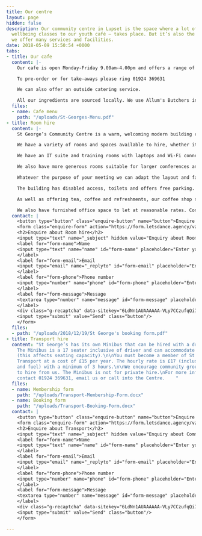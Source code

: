 ```yaml
---
title: Our centre
layout: page
hidden: false
description: Our community centre in Lupset is the space where a lot of our work – from
  wellbeing classes to our youth café – takes place. But it’s also the base from which
  we offer many services and facilities.
date: 2018-05-09 15:50:54 +0000
tabs:
- title: Our cafe
  content: |-
    Our cafe is open Monday-Friday 9.00am-4.00pm and offers a range of wholesome, nutritious home-cooked hot and cold meals, drinks and snacks. We have daily specials available as well as lovely homemade cakes to tempt you!

    To pre-order or for take-aways please ring 01924 369631

    We can also offer an outside catering service.

    All our ingredients are sourced locally. We use Allum's Butchers in Wakefield, Hoffman's in Wakefield and RK Harris in Leeds.
  files:
  - name: Cafe menu
    path: "/uploads/St-Georges-Menu.pdf"
- title: Room hire
  content: |-
    St George’s Community Centre is a warm, welcoming modern building close to Wakefield City Centre with good motorway links.

    We have a variety of rooms and spaces available to hire, whether it’s for a group activity, training session, seminar, interviewing, on a one-off or regular basis.

    We have an IT suite and training rooms with laptops and Wi-Fi connection, OHP’s, flip charts, multimedia projector, TV, video/DVD, and whiteboards.

    We also have more generous rooms suitable for larger conferences and seminars.

    Whatever the purpose of your meeting we can adapt the layout and facilities of the room to suit your individual needs.

    The building has disabled access, toilets and offers free parking.

    As well as offering tea, coffee and refreshments, our coffee shop staff can provide catering services. Please ask for details when booking.

    We also have furnished office space to let at reasonable rates. Contact us for prices.
  contact: |
    <button type="button" class="enquire-button" name="button">Enquire about room hire</button>
    <form class="enquire-form" action="https://form.letsdance.agency/vzMz7DYk" method="POST">
    <h2>Enquire about Room hire</h2>
    <input type="text" name="_subject" hidden value="Enquiry about Room Hire from St George’s website"/>
    <label for="form-name">Name
    <input type="text" name="name" id="form-name" placeholder="Enter your name" required/>
    </label>
    <label for="form-email">Email
    <input type="email" name="_replyto" id="form-email" placeholder="Enter your email address" required/>
    </label>
    <label for="form-phone">Phone number
    <input type="number" name="phone" id="form-phone" placeholder="Enter your phone number (optional)"/>
    </label>
    <label for="form-message">Message
    <textarea type="number" name="message" id="form-message" placeholder="Enter your message"></textarea>
    </label>
    <div class="g-recaptcha" data-sitekey="6LdNn1AUAAAAAA-VLy7CCzufqQi7EhPyoWQwcHIM"></div>
    <input type="submit" value="Send" class="button"/>
    </form>
  files:
  - path: "/uploads/2018/12/19/St George's booking form.pdf"
- title: Transport hire
  content: "St George’s has its own Minibus that can be hired with a driver included.
    The Minibus is a 17 seater inclusive of driver and can accommodate up to 2 wheelchairs
    (this affects seating capacity).\n\nYou must become a member of St George’s Community
    Transport at a cost of £15 per year. The hourly rate is £17 (inclusive of driver
    and fuel) with a minimum of 3 hours.\n\nWe encourage community groups and organisations
    to hire from us. The Minibus is not for private hire.\nFor more information please
    contact 01924 369631, email us or call into the Centre.    "
  files:
  - name: Membership form
    path: "/uploads/Transport-Membership-Form.docx"
  - name: Booking form
    path: "/uploads/Transport-Booking-Form.docx"
  contact: |
    <button type="button" class="enquire-button" name="button">Enquire about transport</button>
    <form class="enquire-form" action="https://form.letsdance.agency/vzMz7DYk" method="POST">
    <h2>Enquire about Transport</h2>
    <input type="text" name="_subject" hidden value="Enquiry about Community Transport from St George’s website"/>
    <label for="form-name">Name
    <input type="text" name="name" id="form-name" placeholder="Enter your name" required/>
    </label>
    <label for="form-email">Email
    <input type="email" name="_replyto" id="form-email" placeholder="Enter your email address" required/>
    </label>
    <label for="form-phone">Phone number
    <input type="number" name="phone" id="form-phone" placeholder="Enter your phone number (optional)"/>
    </label>
    <label for="form-message">Message
    <textarea type="number" name="message" id="form-message" placeholder="Enter your message"></textarea>
    </label>
    <div class="g-recaptcha" data-sitekey="6LdNn1AUAAAAAA-VLy7CCzufqQi7EhPyoWQwcHIM"></div>
    <input type="submit" value="Send" class="button"/>
    </form>

---
```


